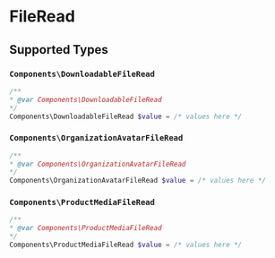 # FileRead


## Supported Types

### `Components\DownloadableFileRead`

```php
/**
* @var Components\DownloadableFileRead
*/
Components\DownloadableFileRead $value = /* values here */
```

### `Components\OrganizationAvatarFileRead`

```php
/**
* @var Components\OrganizationAvatarFileRead
*/
Components\OrganizationAvatarFileRead $value = /* values here */
```

### `Components\ProductMediaFileRead`

```php
/**
* @var Components\ProductMediaFileRead
*/
Components\ProductMediaFileRead $value = /* values here */
```

